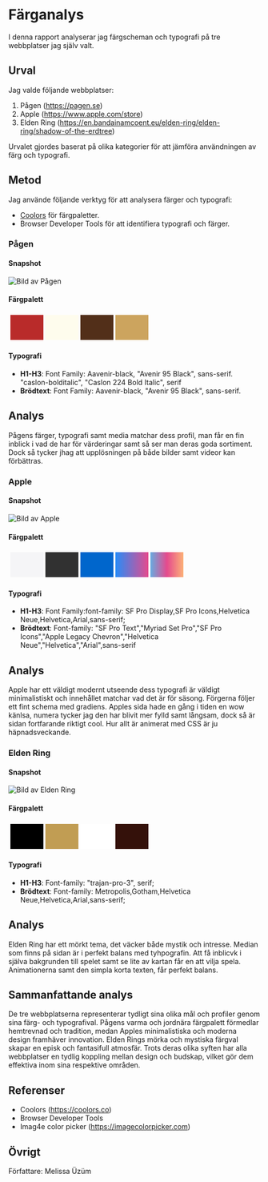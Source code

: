 # Färganalys

I denna rapport analyserar jag färgscheman och typografi på tre webbplatser jag själv valt.

## Urval

Jag valde följande webbplatser:
1. Pågen (https://pagen.se)
2. Apple (https://www.apple.com/store)
3. Elden Ring (https://en.bandainamcoent.eu/elden-ring/elden-ring/shadow-of-the-erdtree)

Urvalet gjordes baserat på olika kategorier för att jämföra användningen av färg och typografi.

## Metod

Jag använde följande verktyg för att analysera färger och typografi:
- [Coolors](https://coolors.co) för färgpaletter.
- Browser Developer Tools för att identifiera typografi och färger.

### Pågen
#### Snapshot
![Bild av Pågen](/dbwebb/design/me/portfolio/content/analysis/img/pagen.png)


#### Färgpalett
<table style="border-spacing: 4px; border-collapse: separate">
<tr>
<td style="height: 50px; width: 50px; background-color: #b92b2a">
<td style="height: 50px; width: 50px; background-color: #fefced">
<td style="height: 50px; width: 50px; background-color: #522f19">
<td style="height: 50px; width: 50px; background-color: #cca45e">
</tr>
</table>

#### Typografi
- **H1-H3**: Font Family: Aavenir-black, "Avenir 95 Black", sans-serif. "caslon-bolditalic", "Caslon 224 Bold Italic", serif
- **Brödtext**: Font Family: Aavenir-black, "Avenir 95 Black", sans-serif.

## Analys
Pågens färger, typografi samt media matchar dess profil, man får en fin inblick i vad de har för värderingar samt så ser man deras goda sortiment. Dock så tycker jhag att upplösningen på både bilder samt videor kan förbättras.

### Apple
#### Snapshot
![Bild av Apple](/dbwebb/design/me/portfolio/content/analysis/img/apple.png)

#### Färgpalett
<table style="border-spacing: 4px; border-collapse: separate">
<tr>
<td style="height: 50px; width: 50px; background-color: #f5f5f7">
<td style="height: 50px; width: 50px; background-color: #313131">
<td style="height: 50px; width: 50px; background-color: #0066cc">
<td style="height: 50px; width: 50px; background: linear-gradient(to right, #278cf8, #e54a8d);">
<td style="height: 50px; width: 50px; background: linear-gradient(to right, #67abe0, #e54a8d, #fcb178);">
</tr>
</table>

#### Typografi
- **H1-H3**: Font Family:font-family: SF Pro Display,SF Pro Icons,Helvetica Neue,Helvetica,Arial,sans-serif;
- **Brödtext**: Font-family: "SF Pro Text","Myriad Set Pro","SF Pro Icons","Apple Legacy Chevron","Helvetica Neue","Helvetica","Arial",sans-serif

## Analys
Apple har ett väldigt modernt utseende dess typografi är väldigt minimalistiskt och innehållet matchar vad det är för säsong. Förgerna följer ett fint schema med gradiens. Apples sida hade en gång i tiden en wow känlsa, numera tycker jag den har blivit mer fylld samt långsam, dock så är sidan fortfarande riktigt cool. Hur allt är animerat med CSS är ju häpnadsveckande.

### Elden Ring
#### Snapshot
![Bild av Elden Ring](/dbwebb/design/me/portfolio/content/analysis/img/elden_ring.png)

#### Färgpalett
<table style="border-spacing: 4px; border-collapse: separate">
<tr>
<td style="height: 50px; width: 50px; background-color: #000000">
<td style="height: 50px; width: 50px; background-color: #c19d53">
<td style="height: 50px; width: 50px; background-color: #ffffff">
<td style="height: 50px; width: 50px; background-color: #34110a">
</tr>
</table>

#### Typografi
- **H1-H3**: Font-family: "trajan-pro-3", serif;
- **Brödtext**: Font-family: Metropolis,Gotham,Helvetica Neue,Helvetica,Arial,sans-serif;

## Analys

Elden Ring har ett mörkt tema, det väcker både mystik och intresse. Median som finns på sidan är i perfekt balans med tyhpografin. Att få inblicvk i själva bakgrunden till spelet samt se lite av kartan får en att vilja spela. Animationerna samt den simpla korta texten, får perfekt balans.

## Sammanfattande analys

De tre webbplatserna representerar tydligt sina olika mål och profiler genom sina färg- och typografival. Pågens varma och jordnära färgpalett förmedlar hemtrevnad och tradition, medan Apples minimalistiska och moderna design framhäver innovation. Elden Rings mörka och mystiska färgval skapar en episk och fantasifull atmosfär. Trots deras olika syften har alla webbplatser en tydlig koppling mellan design och budskap, vilket gör dem effektiva inom sina respektive områden.

## Referenser

- Coolors (https://coolors.co)
- Browser Developer Tools
- Imag4e color picker (https://imagecolorpicker.com)

## Övrigt

Författare: Melissa Üzüm
